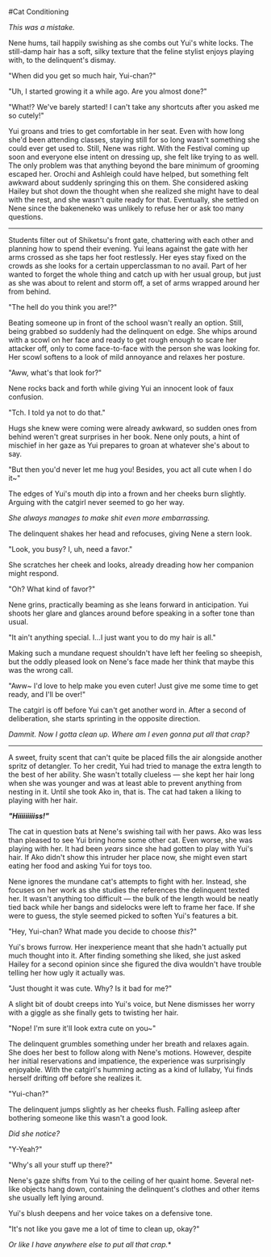 #Cat Conditioning

*This was a mistake.*

Nene hums, tail happily swishing as she combs out Yui's white locks. The still-damp hair has a soft, silky texture that the feline stylist enjoys playing with, to the delinquent's dismay.

"When did you get so much hair, Yui-chan?"

"Uh, I started growing it a while ago. Are you almost done?"

"What!? We've barely started! I can't take any shortcuts after you asked me so cutely!"

Yui groans and tries to get comfortable in her seat. Even with how long she'd been attending classes, staying still for so long wasn't something she could ever get used to. Still, Nene was right. With the Festival coming up soon and everyone else intent on dressing up, she felt like trying to as well. The only problem was that anything beyond the bare minimum of grooming escaped her. Orochi and Ashleigh could have helped, but something felt awkward about suddenly springing this on them. She considered asking Hailey but shot down the thought when she realized she might have to deal with the rest, and she wasn't quite ready for that. Eventually, she settled on Nene since the bakeneneko was unlikely to refuse her or ask too many questions.

---

Students filter out of Shiketsu's front gate, chattering with each other and planning how to spend their evening. Yui leans against the gate with her arms crossed as she taps her foot restlessly. Her eyes stay fixed on the crowds as she looks for a certain upperclassman to no avail. Part of her wanted to forget the whole thing and catch up with her usual group, but just as she was about to relent and storm off, a set of arms wrapped around her from behind.

"The hell do you think you are!?"

Beating someone up in front of the school wasn't really an option. Still, being grabbed so suddenly had the delinquent on edge. She whips around with a scowl on her face and ready to get rough enough to scare her attacker off, only to come face-to-face with the person she was looking for. Her scowl softens to a look of mild annoyance and relaxes her posture.

"Aww, what's that look for?"

Nene rocks back and forth while giving Yui an innocent look of faux confusion.

"Tch. I told ya not to do that."

Hugs she knew were coming were already awkward, so sudden ones from behind weren't great surprises in her book. Nene only pouts, a hint of mischief in her gaze as Yui prepares to groan at whatever she's about to say.

"But then you'd never let me hug you! Besides, you act all cute when I do it~"

The edges of Yui's mouth dip into a frown and her cheeks burn slightly. Arguing with the catgirl never seemed to go her way.

*She always manages to make shit even more embarrassing.*

The delinquent shakes her head and refocuses, giving Nene a stern look.

"Look, you busy? I, uh, need a favor."

She scratches her cheek and looks, already dreading how her companion might respond.

"Oh? What kind of favor?"

Nene grins, practically beaming as she leans forward in anticipation. Yui shoots her glare and glances around before speaking in a softer tone than usual.

"It ain't anything special. I...I just want you to do my hair is all."

Making such a mundane request shouldn't have left her feeling so sheepish, but the oddly pleased look on Nene's face made her think that maybe this was the wrong call.

"Aww~ I'd love to help make you even cuter! Just give me some time to get ready, and I'll be over!"


The catgirl is off before Yui can't get another word in. After a second of deliberation, she starts sprinting in the opposite direction.

*Dammit. Now I gotta clean up. Where am I even gonna put all that crap?*

---

A sweet, fruity scent that can't quite be placed fills the air alongside another spritz of detangler. To her credit, Yui had tried to manage the extra length to the best of her ability. She wasn't totally clueless — she kept her hair long when she was younger and was at least able to prevent anything from nesting in it. Until she took Ako in, that is. The cat had taken a liking to playing with her hair.

***"Hiiiiiiiiiss!"***

The cat in question bats at Nene's swishing tail with her paws. Ako was less than pleased to see Yui bring home some other cat. Even worse, she was playing with her. It had been *years* since she had gotten to play with Yui's hair. If Ako didn't show this intruder her place now, she might even start eating her food and asking Yui for toys too.

Nene ignores the mundane cat's attempts to fight with her. Instead, she focuses on her work as she studies the references the delinquent texted her. It wasn't anything too difficult — the bulk of the length would be neatly tied back while her bangs and sidelocks were left to frame her face. If she were to guess, the style seemed picked to soften Yui's features a bit.

"Hey, Yui-chan? What made you decide to choose *this*?"

Yui's brows furrow. Her inexperience meant that she hadn't actually put much thought into it. After finding something she liked, she just asked Hailey for a second opinion since she figured the diva wouldn't have trouble telling her how ugly it actually was.

"Just thought it was cute. Why? Is it bad for me?"

A slight bit of doubt creeps into Yui's voice, but Nene dismisses her worry with a giggle as she finally gets to twisting her hair.

"Nope! I'm sure it'll look extra cute on you~"

The delinquent grumbles something under her breath and relaxes again. She does her best to follow along with Nene's motions. However, despite her initial reservations and impatience, the experience was surprisingly enjoyable. With the catgirl's humming acting as a kind of lullaby, Yui finds herself drifting off before she realizes it.

"Yui-chan?"

The delinquent jumps slightly as her cheeks flush. Falling asleep after bothering someone like this wasn't a good look.

*Did she notice?*

"Y-Yeah?"

"Why's all your stuff up there?"

Nene's gaze shifts from Yui to the ceiling of her quaint home. Several net-like objects hang down, containing the delinquent's clothes and other items she usually left lying around.

Yui's blush deepens and her voice takes on a defensive tone.

"It's not like you gave me a lot of time to clean up, okay?"

*Or like I have anywhere else to put all that crap.**